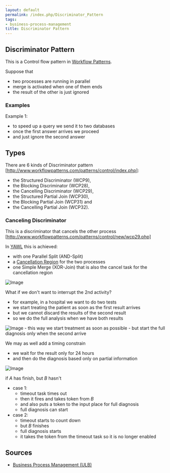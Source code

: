 ```yaml
---
layout: default
permalink: /index.php/Discriminator_Pattern
tags:
- business-process-management
title: Discriminator Pattern
---
```

## Discriminator Pattern
This is a Control flow pattern in [Workflow Patterns](Workflow_Patterns). 


Suppose that
- two processes are running in parallel 
- merge is activated when one of them ends 
- the result of the other is just ignored

### Examples
Example 1:
- to speed up a query we send it to two databases 
- once the first answer arrives we proceed 
- and just ignore the second answer 



## Types
There are 6 kinds of Discriminator pattern [http://www.workflowpatterns.com/patterns/control/index.php]:
- the Structured Discriminator (WCP9), 
- the Blocking Discriminator (WCP28), 
- the Cancelling Discriminator (WCP29), 
- the Structured Partial Join (WCP30),
- the Blocking Partial Join (WCP31) and 
- the Cancelling Partial Join (WCP32).


### Canceling Discriminator
This is a discriminator that cancels the other process [http://www.workflowpatterns.com/patterns/control/new/wcp29.php]

In [YAWL](YAWL) this is achieved:
- with one Parallel Split (AND-Split)
- a [Cancellation Region](Cancellation_Regions) for the two processes 
- one Simple Merge (XOR-Join) that is also the cancel task for the cancellation region

<img src="https://raw.github.com/alexeygrigorev/wiki-figures/master/ulb/bpm/yawl/yawl-dicr-canc.png" alt="Image">


What if we don't want to interrupt the 2nd activity?
- for example, in a hospital we want to do two tests 
- we start treating the patient as soon as the first result arrives
- but we cannot discard the results of the second result
- so we do the full analysis when we have both results 

<img src="https://raw.github.com/alexeygrigorev/wiki-figures/master/ulb/bpm/yawl/yawl-dicr-non-canc1.png" alt="Image">
- this way we start treatment as soon as possible
- but start the full diagnosis only when the second arrive


We may as well add a timing constrain
- we wait for the result only for 24 hours 
- and then do the diagnosis based only on partial information

<img src="https://raw.github.com/alexeygrigorev/wiki-figures/master/ulb/bpm/yawl/yawl-dicr-timer.png" alt="Image">

if $A$ has finish, but $B$ hasn't
- case 1:
  - timeout task times out
  - then it fires and takes token from $B$
  - and also puts a token to the input place for full diagnosis
  - full diagnosis can start
- case 2:
  - timeout starts to count down 
  - but $B$ finishes
  - full diagnosis starts 
  - it takes the token from the timeout task so it is no longer enabled




## Sources
- [Business Process Management (ULB)](Business_Process_Management_(ULB))
